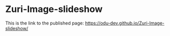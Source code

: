 # Zuri-Image-slideshow

This is the link to the published page: https://odu-dev.github.io/Zuri-Image-slideshow/
